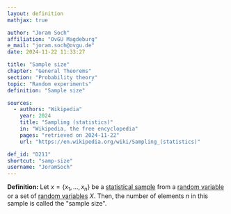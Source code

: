 ```yaml
---
layout: definition
mathjax: true

author: "Joram Soch"
affiliation: "OvGU Magdeburg"
e_mail: "joram.soch@ovgu.de"
date: 2024-11-22 11:33:27

title: "Sample size"
chapter: "General Theorems"
section: "Probability theory"
topic: "Random experiments"
definition: "Sample size"

sources:
  - authors: "Wikipedia"
    year: 2024
    title: "Sampling (statistics)"
    in: "Wikipedia, the free encyclopedia"
    pages: "retrieved on 2024-11-22"
    url: "https://en.wikipedia.org/wiki/Sampling_(statistics)"

def_id: "D211"
shortcut: "samp-size"
username: "JoramSoch"
---
```



**Definition:** Let $x = \left\lbrace x_1, \ldots, x_n \right\rbrace$ be a [statistical sample](/D/samp) from a [random variable](/D/rvar) or a set of [random variables](/D/rvar) $X$. Then, the number of elements $n$ in this sample is called the "sample size".